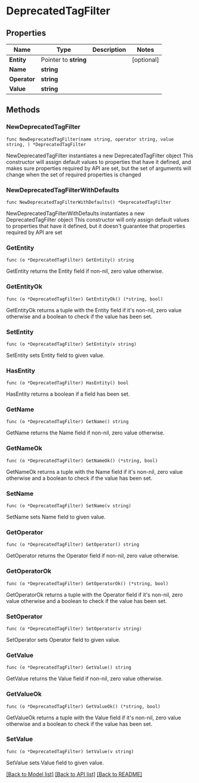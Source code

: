 # DeprecatedTagFilter

## Properties

Name | Type | Description | Notes
------------ | ------------- | ------------- | -------------
**Entity** | Pointer to **string** |  | [optional] 
**Name** | **string** |  | 
**Operator** | **string** |  | 
**Value** | **string** |  | 

## Methods

### NewDeprecatedTagFilter

`func NewDeprecatedTagFilter(name string, operator string, value string, ) *DeprecatedTagFilter`

NewDeprecatedTagFilter instantiates a new DeprecatedTagFilter object
This constructor will assign default values to properties that have it defined,
and makes sure properties required by API are set, but the set of arguments
will change when the set of required properties is changed

### NewDeprecatedTagFilterWithDefaults

`func NewDeprecatedTagFilterWithDefaults() *DeprecatedTagFilter`

NewDeprecatedTagFilterWithDefaults instantiates a new DeprecatedTagFilter object
This constructor will only assign default values to properties that have it defined,
but it doesn't guarantee that properties required by API are set

### GetEntity

`func (o *DeprecatedTagFilter) GetEntity() string`

GetEntity returns the Entity field if non-nil, zero value otherwise.

### GetEntityOk

`func (o *DeprecatedTagFilter) GetEntityOk() (*string, bool)`

GetEntityOk returns a tuple with the Entity field if it's non-nil, zero value otherwise
and a boolean to check if the value has been set.

### SetEntity

`func (o *DeprecatedTagFilter) SetEntity(v string)`

SetEntity sets Entity field to given value.

### HasEntity

`func (o *DeprecatedTagFilter) HasEntity() bool`

HasEntity returns a boolean if a field has been set.

### GetName

`func (o *DeprecatedTagFilter) GetName() string`

GetName returns the Name field if non-nil, zero value otherwise.

### GetNameOk

`func (o *DeprecatedTagFilter) GetNameOk() (*string, bool)`

GetNameOk returns a tuple with the Name field if it's non-nil, zero value otherwise
and a boolean to check if the value has been set.

### SetName

`func (o *DeprecatedTagFilter) SetName(v string)`

SetName sets Name field to given value.


### GetOperator

`func (o *DeprecatedTagFilter) GetOperator() string`

GetOperator returns the Operator field if non-nil, zero value otherwise.

### GetOperatorOk

`func (o *DeprecatedTagFilter) GetOperatorOk() (*string, bool)`

GetOperatorOk returns a tuple with the Operator field if it's non-nil, zero value otherwise
and a boolean to check if the value has been set.

### SetOperator

`func (o *DeprecatedTagFilter) SetOperator(v string)`

SetOperator sets Operator field to given value.


### GetValue

`func (o *DeprecatedTagFilter) GetValue() string`

GetValue returns the Value field if non-nil, zero value otherwise.

### GetValueOk

`func (o *DeprecatedTagFilter) GetValueOk() (*string, bool)`

GetValueOk returns a tuple with the Value field if it's non-nil, zero value otherwise
and a boolean to check if the value has been set.

### SetValue

`func (o *DeprecatedTagFilter) SetValue(v string)`

SetValue sets Value field to given value.



[[Back to Model list]](../README.md#documentation-for-models) [[Back to API list]](../README.md#documentation-for-api-endpoints) [[Back to README]](../README.md)


